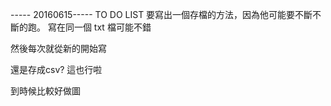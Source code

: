 
----- 20160615-----
TO DO LIST
要寫出一個存檔的方法，因為他可能要不斷不斷的跑。
寫在同一個 txt 檔可能不錯

然後每次就從新的開始寫

還是存成csv? 這也行啦

到時候比較好做圖
